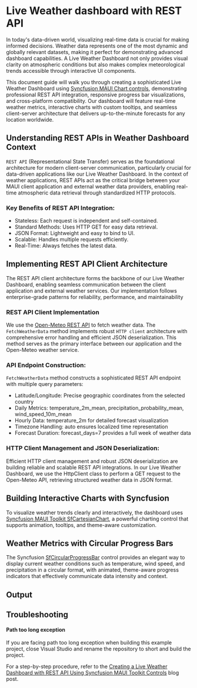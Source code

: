 # Live Weather dashboard with REST API

In today's data-driven world, visualizing real-time data is crucial for making informed decisions. Weather data represents one of the most dynamic and globally relevant datasets, making it perfect for demonstrating advanced dashboard capabilities. A Live Weather Dashboard not only provides visual clarity on atmospheric conditions but also makes complex meteorological trends accessible through interactive UI components.

This document guide will walk you through creating a sophisticated Live Weather Dashboard using [Syncfusion MAUI Chart controls](https://www.syncfusion.com/maui-controls/maui-cartesian-charts), demonstrating professional REST API integration, responsive progress bar visualizations, and cross-platform compatibility. Our dashboard will feature real-time weather metrics, interactive charts with custom tooltips, and seamless client-server architecture that delivers up-to-the-minute forecasts for any location worldwide.


## Understanding REST APIs in Weather Dashboard Context 
`REST API` (Representational State Transfer) serves as the foundational architecture for modern client-server communication, particularly crucial for data-driven applications like our Live Weather Dashboard. In the context of weather applications, REST APIs act as the critical bridge between your MAUI client application and external weather data providers, enabling real-time atmospheric data retrieval through standardized HTTP protocols.

### Key Benefits of REST API Integration:
* Stateless: Each request is independent and self-contained.
* Standard Methods: Uses HTTP GET for easy data retrieval.
* JSON Format: Lightweight and easy to bind to UI.
* Scalable: Handles multiple requests efficiently.
* Real-Time: Always fetches the latest data.

## Implementing REST API Client Architecture
The REST API client architecture forms the backbone of our Live Weather Dashboard, enabling seamless communication between the client application and external weather services. Our implementation follows enterprise-grade patterns for reliability, performance, and maintainability

### REST API Client Implementation
We use the [Open-Meteo REST API](https://open-meteo.com/en/docs) to fetch weather data. The `FetchWeatherData` method implements robust `HTTP client` architecture with comprehensive error handling and efficient JSON deserialization. This method serves as the primary interface between our application and the Open-Meteo weather service.

### API Endpoint Construction:
`FetchWeatherData` method constructs a sophisticated REST API endpoint with multiple query parameters:

* Latitude/Longitude: Precise geographic coordinates from the selected country
* Daily Metrics: temperature_2m_mean, precipitation_probability_mean, wind_speed_10m_mean
* Hourly Data: temperature_2m for detailed forecast visualization
* Timezone Handling: auto ensures localized time representation
* Forecast Duration: forecast_days=7 provides a full week of weather data

### HTTP Client Management and JSON Deserialization:
Efficient HTTP client management and robust JSON deserialization are building reliable and scalable REST API integrations. In our Live Weather Dashboard, we use the HttpClient class to perform a GET request to the Open-Meteo API, retrieving structured weather data in JSON format.

## Building Interactive Charts with Syncfusion
To visualize weather trends clearly and interactively, the dashboard uses [Syncfusion MAUI Toolkit SfCartesianChart](https://help.syncfusion.com/maui-toolkit/cartesian-charts/getting-started), a powerful charting control that supports animation, tooltips, and theme-aware customization.

## Weather Metrics with Circular Progress Bars
The Syncfusion [SfCircularProgressBar](https://help.syncfusion.com/maui-toolkit/circularprogressbar/getting-started) control provides an elegant way to display current weather conditions such as temperature, wind speed, and precipitation in a circular format, with animated, theme-aware progress indicators that effectively communicate data intensity and context.

## Output

## Troubleshooting
#### Path too long exception
If you are facing path too long exception when building this example project, close Visual Studio and rename the repository to short and build the project.

For a step-by-step procedure, refer to the [Creating a Live Weather Dashboard with REST API Using Syncfusion MAUI Toolkit Controls]() blog post.
